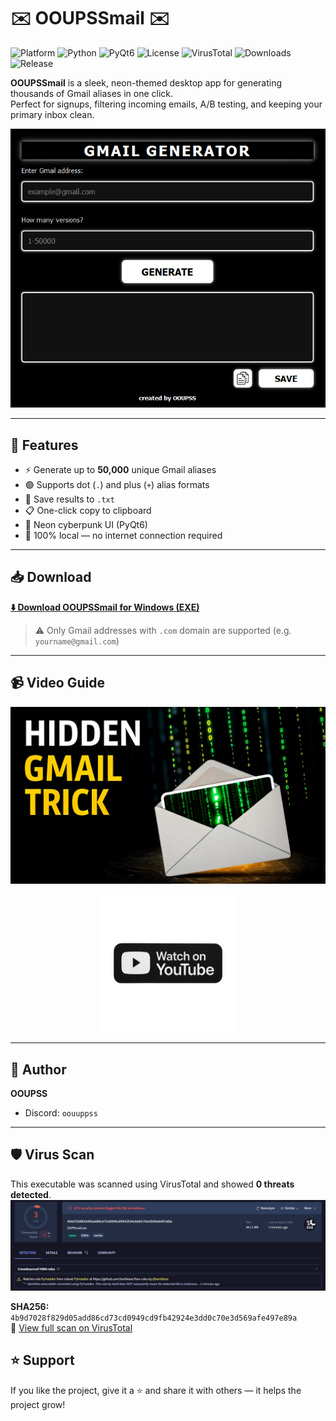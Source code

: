 # ✉️ OOUPSSmail ✉️

![Platform](https://img.shields.io/badge/platform-Windows-blue?logo=windows)
![Python](https://img.shields.io/badge/python-3.11+-yellow?logo=python&logoColor=white)
![PyQt6](https://img.shields.io/badge/GUI-PyQt6-%233377AA?logo=qt&logoColor=white)
![License](https://img.shields.io/github/license/OOUPSS/OOUPSSmail)
![VirusTotal](https://img.shields.io/badge/VirusTotal-Scan%20Passed-brightgreen?logo=virustotal&logoColor=white)
![Downloads](https://img.shields.io/github/downloads/OOUPSS/OOUPSSmail/total?color=brightgreen)
![Release](https://img.shields.io/github/v/release/OOUPSS/OOUPSSmail?color=purple)


**OOUPSSmail** is a sleek, neon-themed desktop app for generating thousands of Gmail aliases in one click.  
Perfect for signups, filtering incoming emails, A/B testing, and keeping your primary inbox clean.

![UI Screenshot](https://github.com/OOUPSS/OOUPSSmail/blob/main/screenshot.png?raw=true)

---

## 🚀 Features

- ⚡ Generate up to **50,000** unique Gmail aliases
- 🟣 Supports dot (`.`) and plus (`+`) alias formats
- 💾 Save results to `.txt`
- 📋 One-click copy to clipboard
- 🖤 Neon cyberpunk UI (PyQt6)
- 🔐 100% local — no internet connection required

---

## 📥 Download

**[⬇️ Download OOUPSSmail for Windows (EXE)](https://github.com/OOUPSS/OOUPSSmail/releases/latest/download/OUPSmail.exe)**

> ⚠️ Only Gmail addresses with `.com` domain are supported (e.g. `yourname@gmail.com`)

---

## 📹 Video Guide

<p align="center">
  <a href="https://youtu.be/t4nBpjHrVzs?si=rfVNEpDQ-PL9UnNT">
    <img src="https://github.com/OOUPSS/OOUPSSmail/blob/main/ytic.png?raw=true" alt="YouTube Preview" width="640" />
  </a>
</p>

<p align="center">
  <a href="https://youtu.be/t4nBpjHrVzs?si=rfVNEpDQ-PL9UnNT">
    <img src="https://github.com/OOUPSS/OOUPSSmail/blob/main/WtchYt.png?raw=true" alt="Watch on YouTube Button" width="220" />
  </a>
</p>

---

## 👤 Author

**OOUPSS**

- Discord: `oouuppss`

---

## 🛡️ Virus Scan

This executable was scanned using VirusTotal and showed **0 threats detected**.  
![VirusTotal Scan](https://github.com/OOUPSS/OOUPSSmail/blob/main/VirTot.png?raw=true)

**SHA256:** `4b9d7028f829d05add86cd73cd0949cd9fb42924e3dd0c70e3d569afe497e89a`  
🔗 [View full scan on VirusTotal](https://www.virustotal.com/gui/file/4b9d7028f829d05add86cd73cd0949cd9fb42924e3dd0c70e3d569afe497e89a/detection)

## ⭐ Support

If you like the project, give it a ⭐ and share it with others — it helps the project grow!

